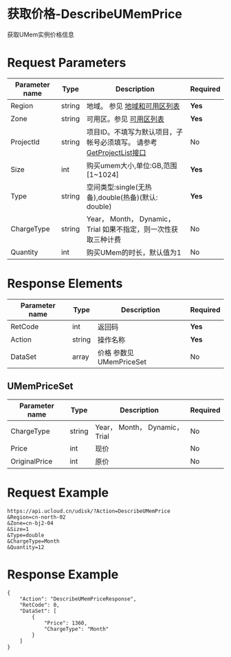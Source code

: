 # 获取价格-DescribeUMemPrice

获取UMem实例价格信息

# Request Parameters
|Parameter name|Type|Description|Required|
|---|---|---|---|
|Region|string|地域。 参见 [地域和可用区列表](api/summary/regionlist)|**Yes**|
|Zone|string|可用区。参见 [可用区列表](api/summary/regionlist)|**Yes**|
|ProjectId|string|项目ID。不填写为默认项目，子帐号必须填写。 请参考[GetProjectList接口](api/summary/get_project_list)|No|
|Size|int|购买umem大小,单位:GB,范围[1~1024]|**Yes**|
|Type|string|空间类型:single(无热备),double(热备)(默认: double)|**Yes**|
|ChargeType|string|Year， Month， Dynamic，Trial 如果不指定，则一次性获取三种计费|No|
|Quantity|int|购买UMem的时长，默认值为1|No|

# Response Elements
|Parameter name|Type|Description|Required|
|---|---|---|---|
|RetCode|int|返回码|**Yes**|
|Action|string|操作名称|**Yes**|
|DataSet|array|价格 参数见 UMemPriceSet|No|

## UMemPriceSet
|Parameter name|Type|Description|Required|
|---|---|---|---|
|ChargeType|string|Year， Month， Dynamic，Trial|No|
|Price|int|现价|No|
|OriginalPrice|int|原价|No|

# Request Example
```
https://api.ucloud.cn/udisk/?Action=DescribeUMemPrice
&Region=cn-north-02
&Zone=cn-bj2-04
&Size=1   
&Type=double
&ChargeType=Month
&Quantity=12
```

# Response Example
```
{
    "Action": "DescribeUMemPriceResponse", 
    "RetCode": 0, 
    "DataSet": [
        {
            "Price": 1360, 
            "ChargeType": "Month"
        }
    ]
}
```

